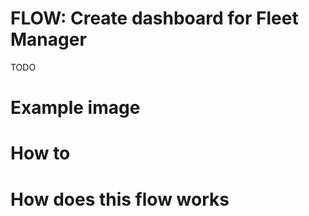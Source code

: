 # FLOW: Create dashboard for Fleet Manager

TODO

<!-- Insert a description for the example flow. Describe the use case or its specialty. -->

# Example image
<!-- Insert an example image -->
<!-- ![image](./doc/example.png) -->

# How to

<!-- Describe the necessary steps to get this flow running -->

# How does this flow works

<!-- Describe the flow and how it works -->
